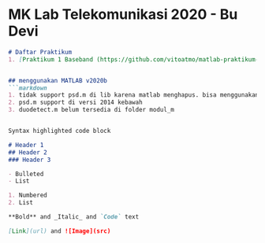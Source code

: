 # MK Lab Telekomunikasi 2020 - Bu Devi
```markdown
# Daftar Praktikum 
1. [Praktikum 1 Baseband (https://github.com/vitoatmo/matlab-praktikum-lab-telkom-2020/tree/main/P1_baseband)]


## menggunakan MATLAB v2020b
```markdown
1. tidak support psd.m di lib karena matlab menghapus. bisa menggunakan pwelch atau overwrite psdm.m di direktorimu
2. psd.m support di versi 2014 kebawah
3. duodetect.m belum tersedia di folder modul_m


Syntax highlighted code block

# Header 1
## Header 2
### Header 3

- Bulleted
- List

1. Numbered
2. List

**Bold** and _Italic_ and `Code` text

[Link](url) and ![Image](src)
```
```
